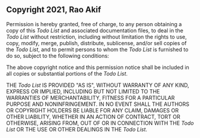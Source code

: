 ## Copyright 2021, Rao Akif

Permission is hereby granted, free of charge, to any person obtaining a copy of this _*Todo List*_ and associated documentation files, to deal in the _*Todo List*_ without restriction, including without limitation the rights to use, copy, modify, merge, publish, distribute, sublicense, and/or sell copies of the _*Todo List*_, and to permit persons to whom the _*Todo List*_ is furnished to do so, subject to the following conditions:

The above copyright notice and this permission notice shall be included in all copies or substantial portions of the _*Todo List*_.

THE _*Todo List*_ IS PROVIDED "AS IS", WITHOUT WARRANTY OF ANY KIND, EXPRESS OR IMPLIED, INCLUDING BUT NOT LIMITED TO THE WARRANTIES OF MERCHANTABILITY, FITNESS FOR A PARTICULAR PURPOSE AND NONINFRINGEMENT. IN NO EVENT SHALL THE AUTHORS OR COPYRIGHT HOLDERS BE LIABLE FOR ANY CLAIM, DAMAGES OR OTHER LIABILITY, WHETHER IN AN ACTION OF CONTRACT, TORT OR OTHERWISE, ARISING FROM, OUT OF OR IN CONNECTION WITH THE _*Todo List*_ OR THE USE OR OTHER DEALINGS IN THE _*Todo List*_.
